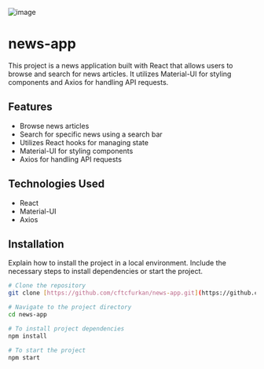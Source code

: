 
![image](https://github.com/cftcfurkan/news-app/assets/90473630/4c1e2e19-a677-478c-a322-3c01e50621bf)


# news-app
This project is a news application built with React that allows users to browse and search for news articles. It utilizes Material-UI for styling components and Axios for handling API requests.

## Features
 - Browse news articles
 - Search for specific news using a search bar
 - Utilizes React hooks for managing state
 - Material-UI for styling components
 - Axios for handling API requests

## Technologies Used
 - React
 - Material-UI
 - Axios

## Installation
Explain how to install the project in a local environment. Include the necessary steps to install dependencies or start the project.

```bash
# Clone the repository
git clone [https://github.com/cftcfurkan/news-app.git](https://github.com/cftcfurkan/news-app.git)

# Navigate to the project directory
cd news-app

# To install project dependencies
npm install

# To start the project
npm start
